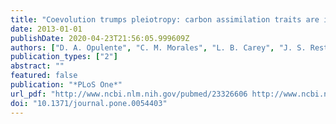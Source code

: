 ```yaml
---
title: "Coevolution trumps pleiotropy: carbon assimilation traits are independent of metabolic network structure in budding yeast"
date: 2013-01-01
publishDate: 2020-04-23T21:56:05.999609Z
authors: ["D. A. Opulente", "C. M. Morales", "L. B. Carey", "J. S. Rest"]
publication_types: ["2"]
abstract: ""
featured: false
publication: "*PLoS One*"
url_pdf: "http://www.ncbi.nlm.nih.gov/pubmed/23326606 http://www.ncbi.nlm.nih.gov/pmc/articles/PMC3542375/pdf/pone.0054403.pdf"
doi: "10.1371/journal.pone.0054403"
---
```


